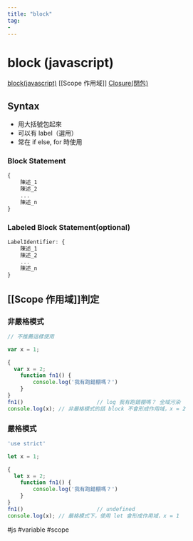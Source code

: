 ```yaml
---
title: "block"
tag: 
- 
---
```

# block (javascript)
[block(javascript)](https://developer.mozilla.org/en-US/docs/Web/JavaScript/Reference/Statements/block)
[[Scope 作用域]]
[Closure(閉包)](https://developer.mozilla.org/zh-TW/docs/Web/JavaScript/Closures)

## Syntax
- 用大括號包起來
- 可以有 label（選用）
- 常在 if else, for 時使用

### Block Statement
```javascript
{
	陳述_1
	陳述_2
	...
	陳述_n
}
```
### Labeled Block Statement(optional)
```javascript
LabelIdentifier: {
	陳述_1
	陳述_2
	...
	陳述_n
}
```


## [[Scope 作用域]]判定
### 非嚴格模式
```javascript
// 不推薦這樣使用

var x = 1;

{
  var x = 2;
	function fn1() {
		console.log('我有跑錯棚嗎？')
	}
}
fn1()						// log 我有跑錯棚嗎？ 全域污染
console.log(x); // 非嚴格模式的話 block 不會形成作用域，x = 2
```
### 嚴格模式
```javascript
'use strict'

let x = 1;

{
  let x = 2;
	function fn1() {
		console.log('我有跑錯棚嗎？')
	}
}
fn1()						// undefined
console.log(x); // 嚴格模式下，使用 let 會形成作用域，x = 1 
```

#js #variable #scope